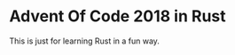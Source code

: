 Advent Of Code 2018 in Rust
===========================

This is just for learning Rust in a fun way.
